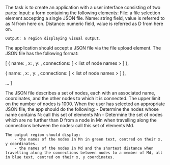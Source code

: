 The task is to create an application with a user interface consisting of two parts:
    Input: a form containing the following elements:
        File: a file selection element accepting a single JSON file.
        Name: string field, value is referred to as N from here on.
        Distance: numeric field, value is referred as D from here on.

    Output: a region displaying visual output.

The application should accept a JSON file via the file upload element. The JSON file has the following
format:

[
  {
    name: <string>,
    x: <number>,
    y: <number>,
    connections: [
      < list of node names >
    ]
  },
 
  {
    name: <string>,
    x: <number>,
    y: <number>,
    connections: [
      < list of node names >
    ]
  },
 
  ...
]

The JSON file describes a set of nodes, each with an associated name, coordinates, and the other
nodes to which it is connected. The upper limit on the number of nodes is 1000.
When the user has selected an appropriate JSON file, the app should do the following:
    - Determine the nodes whose name contains N: call this set of elements Mn
    - Determine the set of nodes which are no further than D from a node in Mn when travelling along the connections between the nodes: call this set of elements Md.
    
    The output region should display:
        - the names of the nodes in Mn in green text, centred on their x, y coordinates.
        - the names of the nodes in Md and the shortest distance when travelling along the connections between nodes to a member of Md, all in blue text, centred on their x, y coordinates.